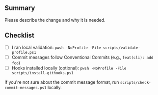 ## Summary

Please describe the change and why it is needed.

## Checklist
- [ ] I ran local validation: `pwsh -NoProfile -File scripts/validate-profile.ps1`
- [ ] Commit messages follow Conventional Commits (e.g., `feat(cli): add foo`)
- [ ] Hooks installed locally (optional): `pwsh -NoProfile -File scripts/install-githooks.ps1`

If you're not sure about the commit message format, run `scripts/check-commit-messages.ps1` locally.
